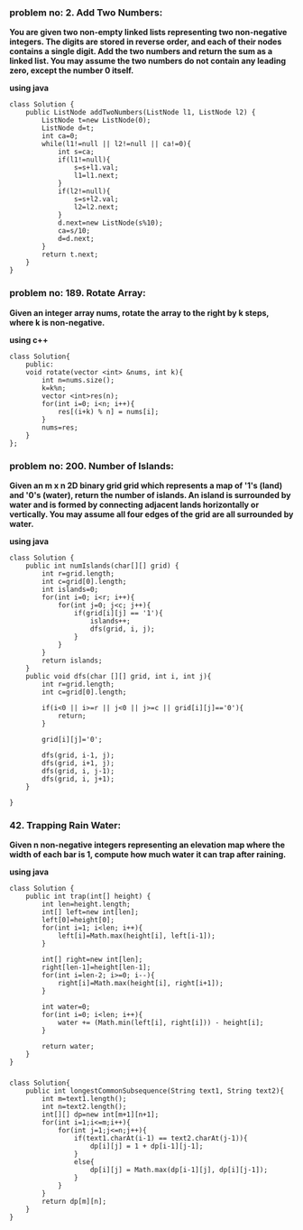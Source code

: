 ### problem no: 2. Add Two Numbers:

**You are given two non-empty linked lists representing two non-negative integers. The digits are stored in reverse order, and each of their nodes contains a single digit. Add the two numbers and return the sum as a linked list.
You may assume the two numbers do not contain any leading zero, except the number 0 itself.**

**using java**

```
class Solution {
    public ListNode addTwoNumbers(ListNode l1, ListNode l2) {
        ListNode t=new ListNode(0);
        ListNode d=t;
        int ca=0;
        while(l1!=null || l2!=null || ca!=0){
            int s=ca;
            if(l1!=null){
                s=s+l1.val;
                l1=l1.next;
            }
            if(l2!=null){
                s=s+l2.val;
                l2=l2.next;
            }
            d.next=new ListNode(s%10);
            ca=s/10;
            d=d.next;
        }
        return t.next;
    }
}
```

### problem no: 189. Rotate Array:

**Given an integer array nums, rotate the array to the right by k steps, where k is non-negative.**

**using c++**

```
class Solution{
    public:
    void rotate(vector <int> &nums, int k){
        int n=nums.size();
        k=k%n;
        vector <int>res(n);
        for(int i=0; i<n; i++){
            res[(i+k) % n] = nums[i];
        }
        nums=res;
    }
};
```

### problem no: 200. Number of Islands:

**Given an m x n 2D binary grid grid which represents a map of '1's (land) and '0's (water), return the number of islands.
An island is surrounded by water and is formed by connecting adjacent lands horizontally or vertically. You may assume all four edges of the grid are all surrounded by water.**

**using java**

```
class Solution {
    public int numIslands(char[][] grid) {
        int r=grid.length;
        int c=grid[0].length;
        int islands=0;
        for(int i=0; i<r; i++){
            for(int j=0; j<c; j++){
                if(grid[i][j] == '1'){
                    islands++;
                    dfs(grid, i, j);
                }
            }
        }
        return islands;
    }
    public void dfs(char [][] grid, int i, int j){
        int r=grid.length;
        int c=grid[0].length;

        if(i<0 || i>=r || j<0 || j>=c || grid[i][j]=='0'){
            return;
        }

        grid[i][j]='0';

        dfs(grid, i-1, j);
        dfs(grid, i+1, j);
        dfs(grid, i, j-1);
        dfs(grid, i, j+1);
    }

}
```

### 42. Trapping Rain Water:

**Given n non-negative integers representing an elevation map where the width of each bar is 1, compute how much water it can trap after raining.**

**using java**

```
class Solution {
    public int trap(int[] height) {
        int len=height.length;
        int[] left=new int[len];
        left[0]=height[0];
        for(int i=1; i<len; i++){
            left[i]=Math.max(height[i], left[i-1]);
        }

        int[] right=new int[len];
        right[len-1]=height[len-1];
        for(int i=len-2; i>=0; i--){
            right[i]=Math.max(height[i], right[i+1]);
        }

        int water=0;
        for(int i=0; i<len; i++){
            water += (Math.min(left[i], right[i])) - height[i];
        }

        return water;
    }
}
```

### 
```
class Solution{
    public int longestCommonSubsequence(String text1, String text2){
        int m=text1.length();
        int n=text2.length();
        int[][] dp=new int[m+1][n+1];
        for(int i=1;i<=m;i++){
            for(int j=1;j<=n;j++){
                if(text1.charAt(i-1) == text2.charAt(j-1)){
                    dp[i][j] = 1 + dp[i-1][j-1];
                }
                else{
                    dp[i][j] = Math.max(dp[i-1][j], dp[i][j-1]);
                }
            }
        }
        return dp[m][n];
    }
}
```
